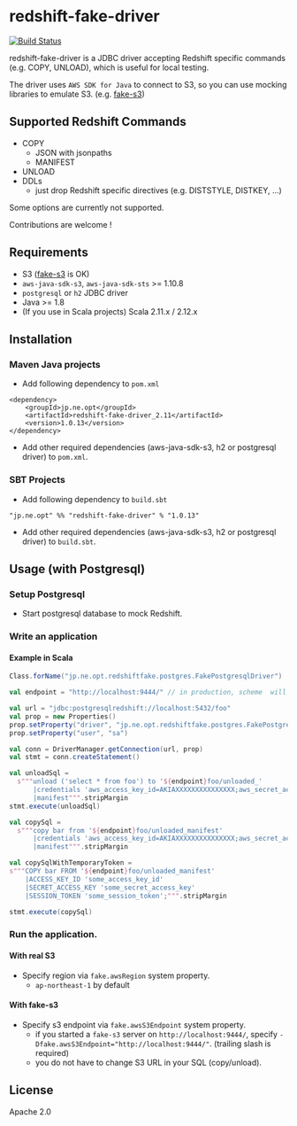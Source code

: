 # redshift-fake-driver

[![Build Status](https://travis-ci.org/opt-tech/redshift-fake-driver.svg?branch=master)](https://travis-ci.org/opt-tech/redshift-fake-driver)

redshift-fake-driver is a JDBC driver accepting Redshift specific commands (e.g. COPY, UNLOAD), which is useful for local testing.

The driver uses `AWS SDK for Java` to connect to S3, so you can use mocking libraries to emulate S3. (e.g. [fake-s3](https://github.com/jubos/fake-s3))

## Supported Redshift Commands
- COPY
  - JSON with jsonpaths
  - MANIFEST
- UNLOAD
- DDLs
  - just drop Redshift specific directives (e.g. DISTSTYLE, DISTKEY, ...)

Some options are currently not supported.

Contributions are welcome !

## Requirements
- S3 ([fake-s3](https://github.com/jubos/fake-s3) is OK)
- `aws-java-sdk-s3`, `aws-java-sdk-sts` >= 1.10.8
- `postgresql` or `h2` JDBC driver
- Java >= 1.8
- (If you use in Scala projects) Scala 2.11.x / 2.12.x

## Installation
### Maven Java projects

- Add following dependency to `pom.xml`

```
<dependency>
    <groupId>jp.ne.opt</groupId>
    <artifactId>redshift-fake-driver_2.11</artifactId>
    <version>1.0.13</version>
</dependency>
```

- Add other required dependencies (aws-java-sdk-s3, h2 or postgresql driver) to `pom.xml`.

### SBT Projects
- Add following dependency to `build.sbt`
```
"jp.ne.opt" %% "redshift-fake-driver" % "1.0.13"
```

- Add other required dependencies (aws-java-sdk-s3, h2 or postgresql driver) to `build.sbt`.

## Usage (with Postgresql)

### Setup Postgresql
- Start postgresql database to mock Redshift.

### Write an application

#### Example in Scala

```scala
Class.forName("jp.ne.opt.redshiftfake.postgres.FakePostgresqlDriver")

val endpoint = "http://localhost:9444/" // in production, scheme  will be "s3://"

val url = "jdbc:postgresqlredshift://localhost:5432/foo"
val prop = new Properties()
prop.setProperty("driver", "jp.ne.opt.redshiftfake.postgres.FakePostgresqlDriver")
prop.setProperty("user", "sa")

val conn = DriverManager.getConnection(url, prop)
val stmt = conn.createStatement()

val unloadSql =
  s"""unload ('select * from foo') to '${endpoint}foo/unloaded_'
      |credentials 'aws_access_key_id=AKIAXXXXXXXXXXXXXXX;aws_secret_access_key=YYYYYYYYYYYYYYYYYYYYYYYYYYYYYYYYYYYYYYYY' 
      |manifest""".stripMargin
stmt.execute(unloadSql)

val copySql =
  s"""copy bar from '${endpoint}foo/unloaded_manifest'
      |credentials 'aws_access_key_id=AKIAXXXXXXXXXXXXXXX;aws_secret_access_key=YYYYYYYYYYYYYYYYYYYYYYYYYYYYYYYYYYYYYYYY'
      |manifest""".stripMargin

val copySqlWithTemporaryToken = 
s"""COPY bar FROM '${endpoint}foo/unloaded_manifest'
    |ACCESS_KEY_ID 'some_access_key_id'
    |SECRET_ACCESS_KEY 'some_secret_access_key'
    |SESSION_TOKEN 'some_session_token';""".stripMargin

stmt.execute(copySql)
```

### Run the application.
#### With real S3
- Specify region via `fake.awsRegion` system property.
  - `ap-northeast-1` by default

#### With fake-s3
- Specify s3 endpoint via `fake.awsS3Endpoint` system property.
  - if you started a `fake-s3` server on `http://localhost:9444/`, specify `-Dfake.awsS3Endpoint="http://localhost:9444/"`. (trailing slash is required)
  - you do not have to change S3 URL in your SQL (copy/unload).
## License

Apache 2.0
